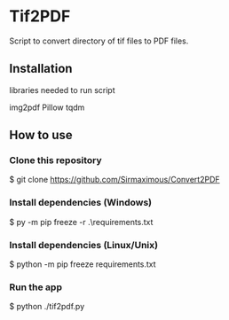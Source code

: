 # Tif2PDF

Script to convert directory of tif files to PDF files.

## Installation

libraries needed to run script

img2pdf
Pillow
tqdm

## How to use

### Clone this repository

$ git clone https://github.com/Sirmaximous/Convert2PDF

### Install dependencies (Windows)

$ py -m pip freeze -r .\requirements.txt

### Install dependencies (Linux/Unix)

$ python -m pip freeze requirements.txt

### Run the app

$ python ./tif2pdf.py
